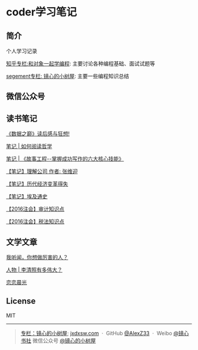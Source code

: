 # coder学习笔记

## 简介
个人学习记录

[知乎专栏:和对象一起学编程](https://zhuanlan.zhihu.com/c_1069272612663902208): 主要讨论各种编程基础、面试试题等

[segement专栏: 镜心的小树屋](https://segmentfault.com/blog/jx-treehouse): 主要一些编程知识总结

## 微信公众号


## 读书笔记
[《数据之巅》读后感与狂想!](https://zhuanlan.zhihu.com/p/23368515)

[笔记 | 如何阅读哲学](https://zhuanlan.zhihu.com/p/23985482)

[笔记 | 《故事工程--掌握成功写作的六大核心技能》](https://zhuanlan.zhihu.com/p/51205746)

[【笔记】理解公司 作者: 张维迎](https://zhuanlan.zhihu.com/p/21347152)

[【笔记】历代经济变革得失](https://zhuanlan.zhihu.com/p/21381382)

[【笔记】埃及通史](https://zhuanlan.zhihu.com/p/21338611)

[【2016注会】审计知识点](https://zhuanlan.zhihu.com/p/21655816)

[【2016注会】税法知识点](https://zhuanlan.zhihu.com/p/22175923)

## 文学文章

[我听闻，你想做厉害的人？](https://zhuanlan.zhihu.com/p/28575134)

[人物 | 李清照有多伟大？](https://zhuanlan.zhihu.com/p/23590426)

[恋恋晨光](https://zhuanlan.zhihu.com/p/23368657)

## License

MIT

---

> [专栏：镜心的小树屋](https://segmentfault.com/blog/jx-treehouse);
> [jxdxsw.com](http://jxdxsw.com) &nbsp;&middot;&nbsp;
> GitHub [@AlexZ33](https://github.com/AlexZ33) &nbsp;&middot;&nbsp;
> Weibo [@镜心书社](http://weibo.com/jxtreehouse)
> 微信公众号 [@镜心的小树屋](https://mp.weixin.qq.com/profile?src=3&timestamp=1489126366&ver=1&signature=i4ePHN8uLAwwTC24fYOKnTMBoag*ZM8YXkML7E6v8KcTyAQQDWUZuoS4TRxuX1ZCpqtaEpVTSOo5k9hEj-Rq-Q==)

